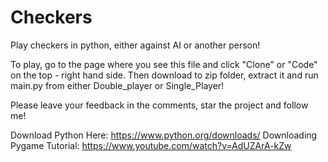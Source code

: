 # Checkers
Play checkers in python, either against AI or another person!

To play, go to the page where you see this file and click "Clone" or "Code" on the top - right hand side. Then download to zip folder, extract it and run main.py from either Double_player or Single_Player!

Please leave your feedback in the comments, star the project and follow me!

Download Python Here: https://www.python.org/downloads/
Downloading Pygame Tutorial: https://www.youtube.com/watch?v=AdUZArA-kZw
